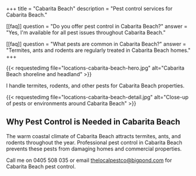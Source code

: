 +++
title = "Cabarita Beach"
description = "Pest control services for Cabarita Beach."

[[faq]]
question = "Do you offer pest control in Cabarita Beach?"
answer = "Yes, I'm available for all pest issues throughout Cabarita Beach."

[[faq]]
question = "What pests are common in Cabarita Beach?"
answer = "Termites, ants and rodents are regularly treated in Cabarita Beach homes."
+++

{{< requestedimg file="locations-cabarita-beach-hero.jpg" alt="Cabarita Beach shoreline and headland" >}}

I handle termites, rodents, and other pests for Cabarita Beach properties.

{{< requestedimg file="locations-cabarita-beach-detail.jpg" alt="Close-up of pests or environments around Cabarita Beach" >}}

## Why Pest Control is Needed in Cabarita Beach

The warm coastal climate of Cabarita Beach attracts termites, ants, and rodents throughout the year. Professional pest control in Cabarita Beach prevents these pests from damaging homes and commercial properties.

Call me on 0405 508 035 or email thelocalpestco@bigpond.com for Cabarita Beach pest control.
